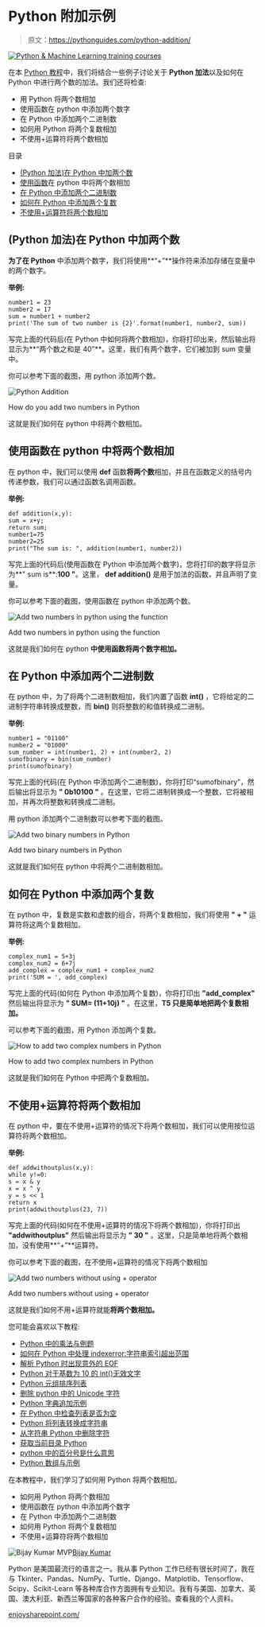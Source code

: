# Python 附加示例

> 原文：<https://pythonguides.com/python-addition/>

[![Python & Machine Learning training courses](img/49ec9c6da89a04c9f45bab643f8c765c.png)](https://sharepointsky.teachable.com/p/python-and-machine-learning-training-course)

在本 [Python 教程](https://pythonguides.com/python-download-and-installation/)中，我们将结合一些例子讨论关于 **Python 加法**以及如何在 Python 中进行两个数的加法。我们还将检查:

*   用 Python 将两个数相加
*   使用函数在 python 中添加两个数字
*   在 Python 中添加两个二进制数
*   如何用 Python 将两个复数相加
*   不使用+运算符将两个数相加

目录

[](#)

*   [(Python 加法)在 Python 中加两个数](#Python_Addition_Add_two_numbers_in_Python "(Python Addition) Add two numbers in Python")
*   [使用函数](#Add_two_numbers_in_python_using_function "Add two numbers in python using function")在 python 中将两个数相加
*   [在 Python 中添加两个二进制数](#Add_two_binary_numbers_in_Python "Add two binary numbers in Python")
*   [如何在 Python 中添加两个复数](#How_to_add_two_complex_numbers_in_Python "How to add two complex numbers in Python")
*   [不使用+运算符将两个数相加](#Add_two_numbers_without_using_operator "Add two numbers without using + operator")

## (Python 加法)在 Python 中加两个数

**为了在 Python** 中添加两个数字，我们将使用**“+”**操作符来添加存储在变量中的两个数字。

**举例:**

```
number1 = 23 
number2 = 17
sum = number1 + number2
print('The sum of two number is {2}'.format(number1, number2, sum))
```

写完上面的代码后(在 Python 中如何将两个数相加)，你将打印出来，然后输出将显示为**“两个数之和是 40”**。这里，我们有两个数字，它们被加到 sum 变量中。

你可以参考下面的截图，用 python 添加两个数。

![Python Addition](img/a2176b188b9b6e23c7ae788d6ae50e80.png "How do you add two numbers in Python")

How do you add two numbers in Python

这就是我们如何在 python 中将两个数相加。

## 使用函数在 python 中将两个数相加

在 python 中，我们可以使用 **def** 函数**将两个数**相加，并且在函数定义的括号内传递参数，我们可以通过函数名调用函数。

**举例:**

```
def addition(x,y):
sum = x+y;
return sum;
number1=75
number2=25
print("The sum is: ", addition(number1, number2))
```

写完上面的代码后(使用函数在 Python 中添加两个数字)，您将打印的数字将显示为**" sum is**:**100 "**。这里， **def addition()** 是用于加法的函数，并且声明了变量。

你可以参考下面的截图，使用函数在 python 中添加两个数。

![Add two numbers in python using the function](img/a86166b53a8a747a1166a760ef76faf4.png "Add two numbers in python using the function")

Add two numbers in python using the function

这就是我们如何在 python **中使用函数将两个数字相加。**

## 在 Python 中添加两个二进制数

在 python 中，为了将两个二进制数相加，我们内置了函数 **int()** ，它将给定的二进制字符串转换成整数，而 **bin()** 则将整数的和值转换成二进制。

**举例:**

```
number1 = "01100"
number2 = "01000"
sum_number = int(number1, 2) + int(number2, 2)
sumofbinary = bin(sum_number)
print(sumofbinary)
```

写完上面的代码(在 Python 中添加两个二进制数)，你将打印“sumofbinary”，然后输出将显示为 **" 0b10100 "** 。在这里，它将二进制转换成一个整数，它将被相加，并再次将整数和转换成二进制。

用 python 添加两个二进制数可以参考下面的截图。

![Add two binary numbers in Python](img/f85bf2ca74a3fecdd5c5cf702294a239.png "Add two binary numbers in Python")

Add two binary numbers in Python

这就是我们如何在 python 中将两个二进制数相加。

## 如何在 Python 中添加两个复数

在 python 中，复数是实数和虚数的组合，将两个复数相加，我们将使用 **" + "** 运算符将这两个复数相加。

**举例:**

```
complex_num1 = 5+3j
complex_num2 = 6+7j
add_complex = complex_num1 + complex_num2
print('SUM = ', add_complex)
```

写完上面的代码(如何在 Python 中添加两个复数)，你将打印出 **"add_complex"** 然后输出将显示为 **" SUM= (11+10j) "** 。在这里，**T5 只是简单地把两个复数相加。**

可以参考下面的截图，用 Python 添加两个复数。

![How to add two complex numbers in Python](img/d61b285414c8b00fc777bed3cade7661.png "How to add two complex numbers in Python")

How to add two complex numbers in Python

这就是我们如何在 Python 中把两个复数相加。

## 不使用+运算符将两个数相加

在 python 中，要在不使用+运算符的情况下将两个数相加，我们可以使用按位运算符将两个数相加。

**举例:**

```
def addwithoutplus(x,y):
while y!=0:
s = x & y
x = x ^ y
y = s << 1
return x
print(addwithoutplus(23, 7))
```

写完上面的代码(如何在不使用+运算符的情况下将两个数相加)，你将打印出 **"addwithoutplus"** 然后输出将显示为 **" 30 "** 。这里，只是简单地将两个数相加，没有使用**“+”**运算符。

你可以参考下面的截图，在不使用+运算符的情况下将两个数相加

![Add two numbers without using + operator](img/646a2bb06333ad8f13fc53b78576352a.png "Add two numbers without using operator")

Add two numbers without using + operator

这就是我们如何不用+运算符就能**将两个数相加。**

您可能会喜欢以下教程:

*   [Python 中的乘法与例题](https://pythonguides.com/multiply-in-python/)
*   [如何在 Python 中处理 indexerror:字符串索引超出范围](https://pythonguides.com/indexerror-string-index-out-of-range-python/)
*   [解析 Python 时出现意外的 EOF](https://pythonguides.com/unexpected-eof-python/)
*   [Python 对于基数为 10 的 int()无效文字](https://pythonguides.com/python-invalid-literal-for-int-with-base-10/)
*   [Python 元组排序列表](https://pythonguides.com/python-sort-list-of-tuples/)
*   [删除 python 中的 Unicode 字符](https://pythonguides.com/remove-unicode-characters-in-python/)
*   [Python 字典追加示例](https://pythonguides.com/python-dictionary-append/)
*   [在 Python 中检查列表是否为空](https://pythonguides.com/check-if-a-list-is-empty-in-python/)
*   [Python 将列表转换成字符串](https://pythonguides.com/python-convert-list-to-string/)
*   [从字符串 Python 中删除字符](https://pythonguides.com/remove-character-from-string-python/)
*   [获取当前目录 Python](https://pythonguides.com/get-current-directory-python/)
*   [python 中的百分号是什么意思](https://pythonguides.com/percent-sign-mean-in-python/)
*   [Python 数组与示例](https://pythonguides.com/python-array/)

在本教程中，我们学习了如何用 Python 将两个数相加。

*   如何用 Python 将两个数相加
*   使用函数在 python 中添加两个数字
*   在 Python 中添加两个二进制数
*   如何用 Python 将两个复数相加
*   不使用+运算符将两个数相加

![Bijay Kumar MVP](img/9cb1c9117bcc4bbbaba71db8d37d76ef.png "Bijay Kumar MVP")[Bijay Kumar](https://pythonguides.com/author/fewlines4biju/)

Python 是美国最流行的语言之一。我从事 Python 工作已经有很长时间了，我在与 Tkinter、Pandas、NumPy、Turtle、Django、Matplotlib、Tensorflow、Scipy、Scikit-Learn 等各种库合作方面拥有专业知识。我有与美国、加拿大、英国、澳大利亚、新西兰等国家的各种客户合作的经验。查看我的个人资料。

[enjoysharepoint.com/](https://enjoysharepoint.com/)[](https://www.facebook.com/fewlines4biju "Facebook")[](https://www.linkedin.com/in/fewlines4biju/ "Linkedin")[](https://twitter.com/fewlines4biju "Twitter")